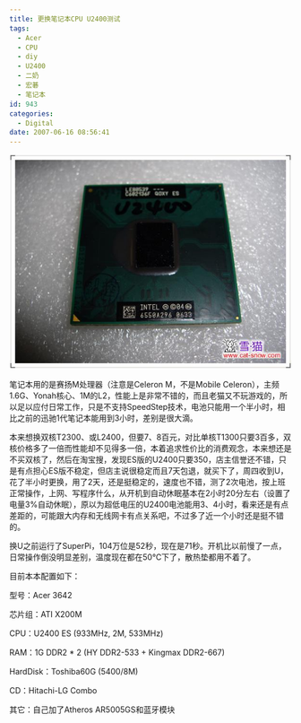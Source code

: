 ```yaml
---
title: 更换笔记本CPU U2400测试
tags:
  - Acer
  - CPU
  - diy
  - U2400
  - 二奶
  - 宏碁
  - 笔记本
id: 943
categories:
  - Digital
date: 2007-06-16 08:56:41
---
```


![](/images/2007/06/16_200706160857023823_12755.jpg)

笔记本用的是赛扬M处理器（注意是Celeron M，不是Mobile Celeron），主频1.6G、Yonah核心、1M的L2，性能上是非常不错的，而且老猫又不玩游戏的，所以足以应付日常工作，只是不支持SpeedStep技术，电池只能用一个半小时，相比之前的迅驰1代笔记本能用到3小时，差别是很大滴。

本来想换双核T2300、或L2400，但要7、8百元，对比单核T1300只要3百多，双核价格多了一倍而性能却不见得多一倍，本着追求性价比的消费观念，本来想还是不买双核了，然后在淘宝搜，发现ES版的U2400只要350，店主信誉还不错，只是有点担心ES版不稳定，但店主说很稳定而且7天包退，就买下了，周四收到U，花了半小时更换，用了2天，还是挺稳定的，速度也不错，测了2次电池，按上班正常操作，上网、写程序什么，从开机到自动休眠基本在2小时20分左右（设置了电量3%自动休眠），原以为超低电压的U2400电池能用3、4小时，看来还是有点差距的，可能跟大内存和无线网卡有点关系吧，不过多了近一个小时还是挺不错的。

换U之前运行了SuperPi，104万位是52秒，现在是71秒。开机比以前慢了一点，日常操作倒没明显差别，温度现在都在50℃下了，散热垫都用不着了。

目前本本配置如下：

型号：Acer 3642

芯片组：ATI X200M

CPU：U2400 ES (933MHz, 2M, 533MHz)

RAM：1G DDR2 * 2 (HY DDR2-533 + Kingmax DDR2-667)

HardDisk：Toshiba60G (5400/8M)

CD：Hitachi-LG Combo

其它：自己加了Atheros AR5005GS和蓝牙模块